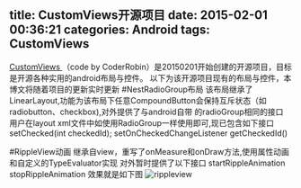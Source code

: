 title: CustomViews开源项目
date: 2015-02-01 00:36:21
categories:  Android
tags:  CustomViews
---
<a href="https://github.com/CoderRobin/CommonViews">CustomViews </a>（code by CoderRobin）是20150201开始创建的开源项目，目标是开源各种实用的android布局与控件。
以下为该开源项目现有的布局与控件，本博文将随着项目的更新实时更新
#NestRadioGroup布局
该布局继承了LinearLayout,功能为该布局下任意CompoundButton会保持互斥状态（如radiobutton、checkbox),对外提供了与android自带 的radioGroup相同的接口
用户在layout xml文件中如使用RadioGroup一样使用即可,现已包含如下接口
setChecked(int checkedId);
setOnCheckedChangeListener
getCheckedId()

#RippleView动画
继承自view，重写了onMeasure和onDraw方法,使用属性动画和自定义的TypeEvaluator实现
对外暂时提供了以下接口
startRippleAnimation
stopRippleAnimation
效果就是如下图
![rippleview ](/image/rippleview.gif  "rippleview")
<!--more-->




